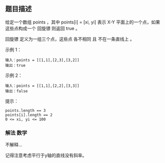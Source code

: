## 题目描述
给定一个数组 points ，其中 points[i] = [xi, yi] 表示 X-Y 平面上的一个点，如果这些点构成一个 回旋镖 则返回 true 。

回旋镖 定义为一组三个点，这些点 各不相同 且 不在一条直线上 。

示例 1：
```
输入：points = [[1,1],[2,3],[3,2]]
输出：true
```
示例 2：
```
输入：points = [[1,1],[2,2],[3,3]]
输出：false
```

提示：
```
points.length == 3
points[i].length == 2
0 <= xi, yi <= 100
```

### 解法 数学
不解释…

记得注意考虑平行于y轴的直线没有斜率。